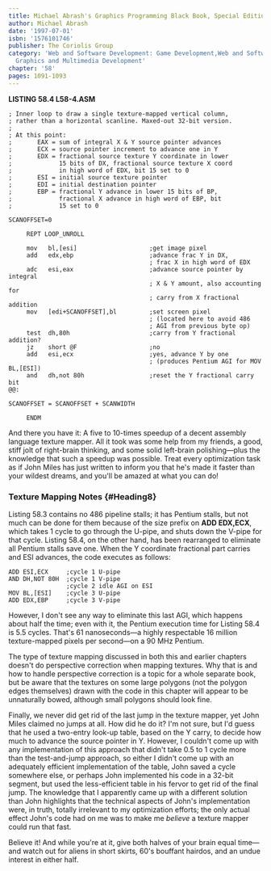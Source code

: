 ```yaml
---
title: Michael Abrash's Graphics Programming Black Book, Special Edition
author: Michael Abrash
date: '1997-07-01'
isbn: '1576101746'
publisher: The Coriolis Group
category: 'Web and Software Development: Game Development,Web and Software Development:
  Graphics and Multimedia Development'
chapter: '58'
pages: 1091-1093
---
```


**LISTING 58.4 L58-4.ASM**

    ; Inner loop to draw a single texture-mapped vertical column,
    ; rather than a horizontal scanline. Maxed-out 32-bit version.
    ;
    ; At this point:
    ;       EAX = sum of integral X & Y source pointer advances
    ;       ECX = source pointer increment to advance one in Y
    ;       EDX = fractional source texture Y coordinate in lower
    ;             15 bits of DX, fractional source texture X coord
    ;             in high word of EDX, bit 15 set to 0
    ;       ESI = initial source texture pointer
    ;       EDI = initial destination pointer
    ;       EBP = fractional Y advance in lower 15 bits of BP,
    ;             fractional X advance in high word of EBP, bit
    ;             15 set to 0

    SCANOFFSET=0

         REPT LOOP_UNROLL

         mov   bl,[esi]                    ;get image pixel
         add   edx,ebp                     ;advance frac Y in DX,
                                           ; frac X in high word of EDX
         adc   esi,eax                     ;advance source pointer by integral
                                           ; X & Y amount, also accounting for
                                           ; carry from X fractional addition
         mov   [edi+SCANOFFSET],bl         ;set screen pixel
                                           ; (located here to avoid 486
                                           ; AGI from previous byte op)
         test  dh,80h                      ;carry from Y fractional addition?
         jz    short @F                    ;no
         add   esi,ecx                     ;yes, advance Y by one
                                           ; (produces Pentium AGI for MOV BL,[ESI])
         and   dh,not 80h                  ;reset the Y fractional carry bit
    @@:

    SCANOFFSET = SCANOFFSET + SCANWIDTH

         ENDM

And there you have it: A five to 10-times speedup of a decent assembly
language texture mapper. All it took was some help from my friends, a
good, stiff jolt of right-brain thinking, and some solid left-brain
polishing—plus the knowledge that such a speedup was possible. Treat
every optimization task as if John Miles has just written to inform you
that he's made it faster than your wildest dreams, and you'll be amazed
at what you can do!

### Texture Mapping Notes {#Heading8}

Listing 58.3 contains no 486 pipeline stalls; it has Pentium stalls, but
not much can be done for them because of the size prefix on **ADD
EDX,ECX**, which takes 1 cycle to go through the U-pipe, and shuts down
the V-pipe for that cycle. Listing 58.4, on the other hand, has been
rearranged to eliminate all Pentium stalls save one. When the Y
coordinate fractional part carries and ESI advances, the code executes
as follows:


    ADD ESI,ECX     ;cycle 1 U-pipe
    AND DH,NOT 80H  ;cycle 1 V-pipe
                    ;cycle 2 idle AGI on ESI
    MOV BL,[ESI]    ;cycle 3 U-pipe
    ADD EDX,EBP     ;cycle 3 V-pipe

However, I don't see any way to eliminate this last AGI, which happens
about half the time; even with it, the Pentium execution time for
Listing 58.4 is 5.5 cycles. That's 61 nanoseconds—a highly respectable
16 million texture-mapped pixels per second—on a 90 MHz Pentium.

The type of texture mapping discussed in both this and earlier chapters
doesn't do perspective correction when mapping textures. Why that is and
how to handle perspective correction is a topic for a whole separate
book, but be aware that the textures on some large polygons (not the
polygon edges themselves) drawn with the code in this chapter will
appear to be unnaturally bowed, although small polygons should look
fine.

Finally, we never did get rid of the last jump in the texture mapper,
yet John Miles claimed no jumps at all. How did he do it? I'm not sure,
but I'd guess that he used a two-entry look-up table, based on the Y
carry, to decide how much to advance the source pointer in Y. However, I
couldn't come up with any implementation of this approach that didn't
take 0.5 to 1 cycle more than the test-and-jump approach, so either I
didn't come up with an adequately efficient implementation of the table,
John saved a cycle somewhere else, or perhaps John implemented his code
in a 32-bit segment, but used the less-efficient table in his fervor to
get rid of the final jump. The knowledge that I apparently came up with
a different solution than John highlights that the technical aspects of
John's implementation were, in truth, totally irrelevant to my
optimization efforts; the only actual effect John's code had on me was
to make me *believe* a texture mapper could run that fast.

Believe it! And while you're at it, give both halves of your brain equal
time—and watch out for aliens in short skirts, 60's bouffant hairdos,
and an undue interest in either half.
